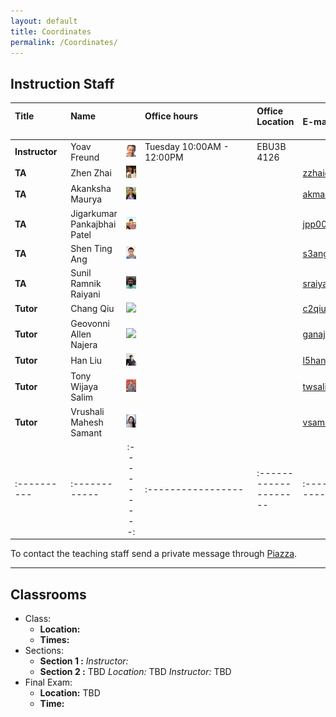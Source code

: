 ```yaml
---
layout: default
title: Coordinates
permalink: /Coordinates/
---
```



## Instruction Staff ##

| **Title**  &nbsp;&nbsp;&nbsp;&nbsp;&nbsp;&nbsp;&nbsp;&nbsp;&nbsp;&nbsp;&nbsp;&nbsp;&nbsp;&nbsp;&nbsp;&nbsp;&nbsp;&nbsp;&nbsp;&nbsp;  |  **Name**  &nbsp;&nbsp;&nbsp;&nbsp;&nbsp;&nbsp;&nbsp;&nbsp;&nbsp;&nbsp;&nbsp;&nbsp;&nbsp;&nbsp;&nbsp; |        | **Office hours** &nbsp;&nbsp;&nbsp;&nbsp;&nbsp;&nbsp;&nbsp;&nbsp;&nbsp;&nbsp;&nbsp;&nbsp;&nbsp;&nbsp;&nbsp;&nbsp;&nbsp;&nbsp;&nbsp;&nbsp;&nbsp;&nbsp;&nbsp;&nbsp;&nbsp;&nbsp;&nbsp;&nbsp;&nbsp;&nbsp;&nbsp;&nbsp;&nbsp;&nbsp;&nbsp;&nbsp;&nbsp;&nbsp;&nbsp;&nbsp;&nbsp;&nbsp;&nbsp;&nbsp; | **Office Location** &nbsp;&nbsp;&nbsp;&nbsp;&nbsp;&nbsp;&nbsp; | **E-mail address** &nbsp;&nbsp;&nbsp;&nbsp;&nbsp;&nbsp;&nbsp;&nbsp;&nbsp;&nbsp;&nbsp;&nbsp;&nbsp;&nbsp; |
|:----------|:------------|:---------:|:-----------------|:--------------------|:----------------------|
|  **Instructor**	| Yoav Freund		| ![](/images/2010yoav2.png)	| Tuesday 10:00AM - 12:00PM	| EBU3B 4126	|                   	|
| **TA**		| Zhen Zhai		| ![](/images/Zhen.jpg)	| 	|  	| zzhai@eng.ucsd.edu	|
| **TA**		| Akanksha Maurya		| ![](/images/Akanksha.jpg)	| 	|  	| akmaurya@eng.ucsd.edu	|
| **TA**		| Jigarkumar Pankajbhai Patel		| ![](/images/Jigar.jpg)	| 	|  	| jpp006@ucsd.edu	|
| **TA**		| Shen Ting Ang		| ![](/images/Shen.jpg)	| 	|  	| s3ang@ucsd.edu	|
| **TA**		| Sunil Ramnik Raiyani		| ![](/images/Sunil.jpg)	| 	|  	| sraiyani@ucsd.edu	|
| **Tutor**		| Chang Qiu		| ![](/images/Chang.jpg)	| 	|  	| c2qiu@eng.ucsd.edu	|
| **Tutor**		| Geovonni Allen Najera		| ![](/images/Geovonni.jpg)	| 	|  	| ganajera@ucsd.edu	|
| **Tutor**		| Han Liu		| ![](/images/Han.jpg)	| 	|  	| l5han@ucsd.edu	|
| **Tutor**		| Tony Wijaya Salim		| ![](/images/Tony.jpg)	| 	|  	| twsalim@ucsd.edu	|
| **Tutor**		| Vrushali Mahesh Samant		| ![](/images/Vrushali.jpg)	| 	|  	| vsamant@ucsd.edu	|
|:----------|:------------|:---------:|:-----------------|:--------------------|:----------------------|


To contact the teaching staff send a private message through [Piazza](https://piazza.com/ucsd/fall2014/cse103/).

-------------------
## Classrooms ##

* Class:
	* **Location:**
	* **Times:**
* Sections:
	* **Section 1 :**
        *Instructor:*
	* **Section 2 :** TBD *Location:* TBD
        *Instructor:* TBD
* Final Exam:
	* **Location:** TBD
	* **Time:**
